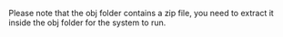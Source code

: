 Please note that the obj folder contains a zip file, you need to extract it inside the obj folder for the system to run.

